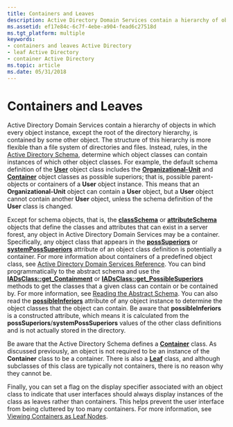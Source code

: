 ```yaml
---
title: Containers and Leaves
description: Active Directory Domain Services contain a hierarchy of objects in which every object instance, except the root of the directory hierarchy, is contained by some other object.
ms.assetid: ef17e84c-6c7f-4ebe-a904-fead6c27518d
ms.tgt_platform: multiple
keywords:
- containers and leaves Active Directory
- leaf Active Directory
- container Active Directory
ms.topic: article
ms.date: 05/31/2018
---
```


# Containers and Leaves

Active Directory Domain Services contain a hierarchy of objects in which every object instance, except the root of the directory hierarchy, is contained by some other object. The structure of this hierarchy is more flexible than a file system of directories and files. Instead, rules, in the [Active Directory Schema](active-directory-schema.md), determine which object classes can contain instances of which other object classes. For example, the default schema definition of the [**User**](https://docs.microsoft.com/windows/desktop/ADSchema/c-user) object class includes the [**Organizational-Unit**](https://docs.microsoft.com/windows/desktop/ADSchema/c-organizationalunit) and [**Container**](https://docs.microsoft.com/windows/desktop/ADSchema/c-container) object classes as possible superiors; that is, possible parent-objects or containers of a **User** object instance. This means that an **Organizational-Unit** object can contain a **User** object, but a **User** object cannot contain another **User** object, unless the schema definition of the **User** class is changed.

Except for schema objects, that is, the [**classSchema**](https://docs.microsoft.com/windows/desktop/ADSchema/c-classschema) or [**attributeSchema**](https://docs.microsoft.com/windows/desktop/ADSchema/c-attributeschema) objects that define the classes and attributes that can exist in a server forest, any object in Active Directory Domain Services may be a container. Specifically, any object class that appears in the [**possSuperiors**](https://docs.microsoft.com/windows/desktop/ADSchema/a-posssuperiors) or [**systemPossSuperiors**](https://docs.microsoft.com/windows/desktop/ADSchema/a-systemposssuperiors) attribute of an object class definition is potentially a container. For more information about containers of a predefined object class, see [Active Directory Domain Services Reference](active-directory-domain-services-reference.md). You can bind programmatically to the abstract schema and use the [**IADsClass::get\_Containment**](https://docs.microsoft.com/windows/desktop/api/iads/nn-iads-iadsclass) or [**IADsClass::get\_PossibleSuperiors**](https://docs.microsoft.com/windows/desktop/api/iads/nn-iads-iadsclass) methods to get the classes that a given class can contain or be contained by. For more information, see [Reading the Abstract Schema](reading-the-abstract-schema.md). You can also read the [**possibleInferiors**](https://docs.microsoft.com/windows/desktop/ADSchema/a-possibleinferiors) attribute of any object instance to determine the object classes that the object can contain. Be aware that **possibleInferiors** is a constructed attribute, which means it is calculated from the **possSuperiors**/**systemPossSuperiors** values of the other class definitions and is not actually stored in the directory.

Be aware that the Active Directory Schema defines a [**Container**](https://docs.microsoft.com/windows/desktop/ADSchema/c-container) class. As discussed previously, an object is not required to be an instance of the **Container** class to be a container. There is also a [**Leaf**](https://docs.microsoft.com/windows/desktop/ADSchema/c-leaf) class, and although subclasses of this class are typically not containers, there is no reason why they cannot be.

Finally, you can set a flag on the display specifier associated with an object class to indicate that user interfaces should always display instances of the class as leaves rather than containers. This helps prevent the user interface from being cluttered by too many containers. For more information, see [Viewing Containers as Leaf Nodes](viewing-containers-as-leaf-nodes.md).

 

 




